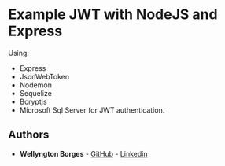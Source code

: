 # Example JWT with NodeJS and Express

Using:

* Express
* JsonWebToken
* Nodemon
* Sequelize 
* Bcryptjs 
* Microsoft Sql Server for JWT authentication.

## Authors

- **Wellyngton Borges** - [GitHub](https://github.com/wellyngtond2) - [Linkedin](https://www.linkedin.com/in/wellyngtonborges/)
